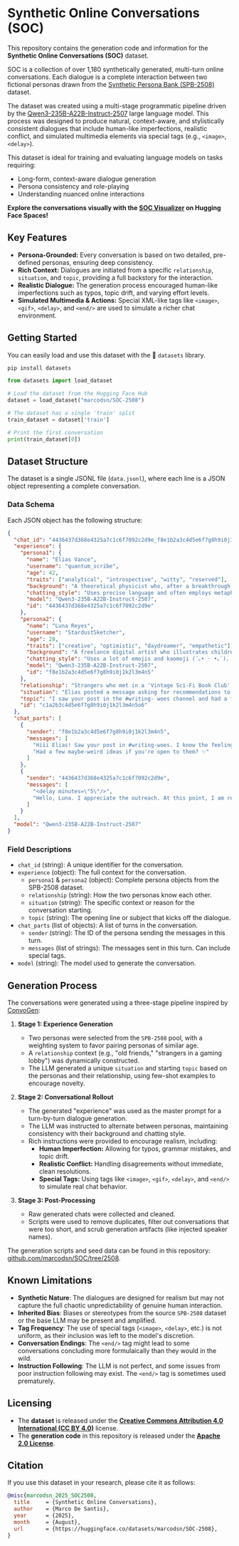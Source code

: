 # Synthetic Online Conversations (SOC)

This repository contains the generation code and information for the **Synthetic Online Conversations (SOC)** dataset.

SOC is a collection of over 1,180 synthetically generated, multi-turn online conversations. Each dialogue is a complete interaction between two fictional personas drawn from the [Synthetic Persona Bank (SPB-2508)](https://huggingface.co/datasets/marcodsn/SPB-2508) dataset.

The dataset was created using a multi-stage programmatic pipeline driven by the [Qwen3-235B-A22B-Instruct-2507](https://huggingface.co/Qwen/Qwen3-235B-A22B-Instruct-2507) large language model. This process was designed to produce natural, context-aware, and stylistically consistent dialogues that include human-like imperfections, realistic conflict, and simulated multimedia elements via special tags (e.g., `<image>`, `<delay>`).

This dataset is ideal for training and evaluating language models on tasks requiring:
- Long-form, context-aware dialogue generation
- Persona consistency and role-playing
- Understanding nuanced online interactions

**Explore the conversations visually with the [SOC Visualizer](https://huggingface.co/spaces/marcodsn/SOC_Visualizer) on Hugging Face Spaces!**

## Key Features

-   **Persona-Grounded:** Every conversation is based on two detailed, pre-defined personas, ensuring deep consistency.
-   **Rich Context:** Dialogues are initiated from a specific `relationship`, `situation`, and `topic`, providing a full backstory for the interaction.
-   **Realistic Dialogue:** The generation process encouraged human-like imperfections such as typos, topic drift, and varying effort levels.
-   **Simulated Multimedia & Actions:** Special XML-like tags like `<image>`, `<gif>`, `<delay>`, and `<end/>` are used to simulate a richer chat environment.

## Getting Started

You can easily load and use this dataset with the 🤗 `datasets` library.

```bash
pip install datasets
```

```python
from datasets import load_dataset

# Load the dataset from the Hugging Face Hub
dataset = load_dataset("marcodsn/SOC-2508")

# The dataset has a single 'train' split
train_dataset = dataset['train']

# Print the first conversation
print(train_dataset[0])
```

## Dataset Structure

The dataset is a single JSONL file (`data.jsonl`), where each line is a JSON object representing a complete conversation.

### Data Schema

Each JSON object has the following structure:

```json
{
  "chat_id": "4436437d368e4325a7c1c6f7092c2d9e_f8e1b2a3c4d5e6f7g8h9i0j1k2l3m4n5_1754636647",
  "experience": {
    "persona1": {
      "name": "Elias Vance",
      "username": "quantum_scribe",
      "age": 42,
      "traits": ["analytical", "introspective", "witty", "reserved"],
      "background": "A theoretical physicist who, after a breakthrough, left academia to write science fiction novels from a secluded cabin. He's currently grappling with a severe case of writer's block for his second book.",
      "chatting_style": "Uses precise language and often employs metaphors from physics. Tends to write in well-structured, complete sentences, even in casual chat.",
      "model": "Qwen3-235B-A22B-Instruct-2507",
      "id": "4436437d368e4325a7c1c6f7092c2d9e"
    },
    "persona2": {
      "name": "Luna Reyes",
      "username": "StardustSketcher",
      "age": 28,
      "traits": ["creative", "optimistic", "daydreamer", "empathetic"],
      "background": "A freelance digital artist who illustrates children's books and streams her drawing process online. She finds inspiration in mythology and the night sky.",
      "chatting_style": "Uses a lot of emojis and kaomoji (´｡• ᵕ •｡`). Her messages are often short, enthusiastic, and full of creative typos.",
      "model": "Qwen3-235B-A22B-Instruct-2507",
      "id": "f8e1b2a3c4d5e6f7g8h9i0j1k2l3m4n5"
    },
    "relationship": "Strangers who met in a 'Vintage Sci-Fi Book Club' Discord server.",
    "situation": "Elias posted a message asking for recommendations to overcome writer's block, and Luna, a fellow member, decided to DM him directly to offer some creative, non-traditional advice.",
    "topic": "I saw your post in the #writing- woes channel and had a few weird ideas that might help! Mind if I share?",
    "id": "c1a2b3c4d5e6f7g8h9i0j1k2l3m4n5o6"
  },
  "chat_parts": [
    {
      "sender": "f8e1b2a3c4d5e6f7g8h9i0j1k2l3m4n5",
      "messages": [
        "Hiii Elias! Saw your post in #writing-woes. I know the feeling (art block is the wooooorst 😭).",
        "Had a few maybe-weird ideas if you're open to them? ✨"
      ]
    },
    {
      "sender": "4436437d368e4325a7c1c6f7092c2d9e",
      "messages": [
        "<delay minutes=\"5\"/>",
        "Hello, Luna. I appreciate the outreach. At this point, I am receptive to any and all suggestions, regardless of their position on the conventionality spectrum."
      ]
    }
  ],
  "model": "Qwen3-235B-A22B-Instruct-2507"
}
```

### Field Descriptions

-   `chat_id` (string): A unique identifier for the conversation.
-   `experience` (object): The full context for the conversation.
    -   `persona1` & `persona2` (object): Complete persona objects from the SPB-2508 dataset.
    -   `relationship` (string): How the two personas know each other.
    -   `situation` (string): The specific context or reason for the conversation starting.
    -   `topic` (string): The opening line or subject that kicks off the dialogue.
-   `chat_parts` (list of objects): A list of turns in the conversation.
    -   `sender` (string): The ID of the persona sending the messages in this turn.
    -   `messages` (list of strings): The messages sent in this turn. Can include special tags.
-   `model` (string): The model used to generate the conversation.

## Generation Process

The conversations were generated using a three-stage pipeline inspired by [ConvoGen](https://huggingface.co/papers/2503.17460):

1.  **Stage 1: Experience Generation**
    -   Two personas were selected from the `SPB-2508` pool, with a weighting system to favor pairing personas of similar age.
    -   A `relationship` context (e.g., "old friends," "strangers in a gaming lobby") was dynamically constructed.
    -   The LLM generated a unique `situation` and starting `topic` based on the personas and their relationship, using few-shot examples to encourage novelty.

2.  **Stage 2: Conversational Rollout**
    -   The generated "experience" was used as the master prompt for a turn-by-turn dialogue generation.
    -   The LLM was instructed to alternate between personas, maintaining consistency with their background and chatting style.
    -   Rich instructions were provided to encourage realism, including:
        -   **Human Imperfection:** Allowing for typos, grammar mistakes, and topic drift.
        -   **Realistic Conflict:** Handling disagreements without immediate, clean resolutions.
        -   **Special Tags:** Using tags like `<image>`, `<gif>`, `<delay>`, and `<end/>` to simulate real chat behavior.

3.  **Stage 3: Post-Processing**
    -   Raw generated chats were collected and cleaned.
    -   Scripts were used to remove duplicates, filter out conversations that were too short, and scrub generation artifacts (like injected speaker names).

The generation scripts and seed data can be found in this repository: [github.com/marcodsn/SOC/tree/2508](https://github.com/marcodsn/SOC/tree/2508).

## Known Limitations

-   **Synthetic Nature**: The dialogues are designed for realism but may not capture the full chaotic unpredictability of genuine human interaction.
-   **Inherited Bias**: Biases or stereotypes from the source `SPB-2508` dataset or the base LLM may be present and amplified.
-   **Tag Frequency**: The use of special tags (`<image>`, `<delay>`, etc.) is not uniform, as their inclusion was left to the model's discretion.
-   **Conversation Endings**: The `<end/>` tag might lead to some conversations concluding more formulaically than they would in the wild.
-   **Instruction Following**: The LLM is not perfect, and some issues from poor instruction following may exist. The `<end/>` tag is sometimes used prematurely.

## Licensing

-   The **dataset** is released under the [**Creative Commons Attribution 4.0 International (CC BY 4.0)**](https://creativecommons.org/licenses/by/4.0/) license.
-   The **generation code** in this repository is released under the [**Apache 2.0 License**](LICENSE).

## Citation

If you use this dataset in your research, please cite it as follows:

```bibtex
@misc{marcodsn_2025_SOC2508,
  title     = {Synthetic Online Conversations},
  author    = {Marco De Santis},
  year      = {2025},
  month     = {August},
  url       = {https://huggingface.co/datasets/marcodsn/SOC-2508},
}
```
